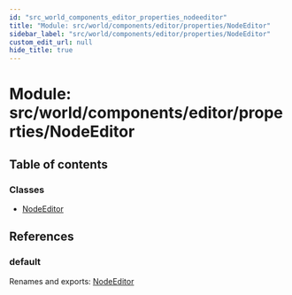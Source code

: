 ```yaml
---
id: "src_world_components_editor_properties_nodeeditor"
title: "Module: src/world/components/editor/properties/NodeEditor"
sidebar_label: "src/world/components/editor/properties/NodeEditor"
custom_edit_url: null
hide_title: true
---
```


# Module: src/world/components/editor/properties/NodeEditor

## Table of contents

### Classes

- [NodeEditor](../classes/src_world_components_editor_properties_nodeeditor.nodeeditor.md)

## References

### default

Renames and exports: [NodeEditor](../classes/src_world_components_editor_properties_nodeeditor.nodeeditor.md)

